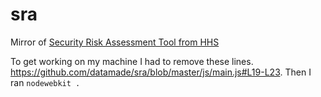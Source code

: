 # sra
Mirror of [Security Risk Assessment Tool from HHS](https://www.healthit.gov/providers-professionals/security-risk-assessment-tool)

To get working on my machine I had to remove these lines. https://github.com/datamade/sra/blob/master/js/main.js#L19-L23. Then I ran 
`nodewebkit .`
